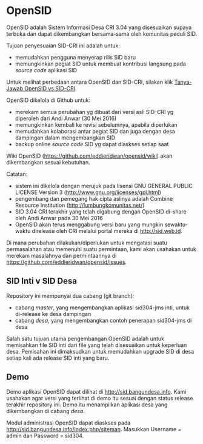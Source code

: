# OpenSID
OpenSID adalah Sistem Informasi Desa CRI 3.04 yang disesuaikan supaya terbuka dan dapat dikembangkan bersama-sama oleh komunitas peduli SID.

Tujuan penyesuaian SID-CRI ini adalah untuk:
- memudahkan pengguna menyerap rilis SID baru
- memungkinkan pegiat SID untuk membuat kontribusi langsung pada _source code_ aplikasi SID

Untuk melihat perbedaan antara OpenSID dan SID-CRI, silakan klik [Tanya-Jawab OpenSID vs SID-CRI](Tanya-Jawab-OpenSID-vs-SID-CRI).

OpenSID dikelola di Github untuk:
- merekam semua perubahan yg dibuat dari versi asli SID-CRI yg diperoleh dari Andi Anwar (30 Mei 2016)
- memungkinkan kembali ke revisi sebelumnya, apabila diperlukan
- memudahkan kolaborasi antar pegiat SID dan juga dengan desa dampingan dalam mengembangkan SID
- backup online _source code_ SID yg dapat diaskses setiap saat

Wiki OpenSID (https://github.com/eddieridwan/opensid/wiki) akan dikembangkan sesuai kebutuhan.

Catatan:
- sistem ini dikelola dengan merujuk pada lisensi GNU GENERAL PUBLIC LICENSE Version 3 (http://www.gnu.org/licenses/gpl.html)
- pengembang dan pemegang hak cipta aslinya adalah Combine Resource Institution (http://lumbungkomunitas.net/)
- SID 3.04 CRI terakhir yang telah digabung dengan OpenSID di-share oleh Andi Anwar pada 30 Mei 2016
- OpenSID akan terus menggabung versi baru yang mungkin sewaktu-waktu direlease oleh CRI melalui portal mereka di http://sid.web.id.

Di mana perubahan dilakukan/diperlukan untuk mengatasi suatu permasalahan atau memenuhi suatu permintaan,
kami akan usahakan untuk merekam masalahnya dan permintaannya di https://github.com/eddieridwan/opensid/issues.

## SID Inti v SID Desa
Repository ini mempunyai dua cabang (git branch):
- cabang _master_, yang mengembangkan aplikasi sid304-jms inti, untuk di-release ke desa dampingan
- cabang _desa_, yang mengembangkan contoh penerapan sid304-jms di desa

Salah satu tujuan utama pengembangan OpenSID adalah untuk memisahkan file SID inti dari file yang telah disesuaikan untuk keperluan desa. Pemisahan ini dimaksudkan untuk memudahkan upgrade SID di desa setiap kali ada release SID inti yang baru.

## Demo
Demo aplikasi OpenSID dapat dilihat di http://sid.bangundesa.info. Kami usahakan agar versi yang terlihat di demo itu sesuai dengan status release terakhir repository ini. Demo itu menampilkan aplikasi desa yang dikembangkan di cabang _desa_.

Modul administrasi OpenSID dapat diaskses pada http://sid.bangundesa.info/index.php/siteman. Masukkan Username = admin dan Password = sid304.
